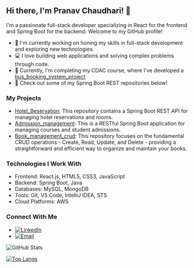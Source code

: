 ## Hi there, I'm Pranav Chaudhari! 👋

I'm a passionate full-stack developer specializing in React for the frontend and Spring Boot for the backend. Welcome to my GitHub profile!

- 🌱 I'm currently working on honing my skills in full-stack development and exploring new technologies.
- 💻 I love building web applications and solving complex problems through code.
- 🚀 Currently, I'm completing my CDAC course, where I've developed a [bus_booking_system_project](https://github.com/sahilbhirud3/Bus-Booking-System)
- 🔗 Check out some of my Spring Boot REST repositories below!

### My Projects

- [Hotel_Beservation](https://github.com/pranavchaudhari571/Hotel-Management-Using-Spring-boot-REST): This repository contains a Spring Boot REST API for managing hotel reservations and rooms.
- [Admission_management](https://github.com/pranavchaudhari571/Admission_Management_CRUD): This is a RESTful Spring Boot application for managing courses and student admissions.
- [Book_management_crud](https://github.com/pranavchaudhari571/Book_Management_Sys): This repository focuses on the fundamental CRUD operations - Create, Read, Update, and Delete - providing a straightforward and efficient way to organize and maintain your books.
### Technologies I Work With

- Frontend: React.js, HTML5, CSS3, JavaScript
- Backend: Spring Boot, Java
- Databases: MySQL, MongoDB
- Tools: Git, VS Code, IntelliJ IDEA, STS
- Cloud Platforms: AWS

### Connect With Me

- [![LinkedIn](https://img.shields.io/badge/LinkedIn-Connect-blue?style=for-the-badge&logo=linkedin)](https://www.linkedin.com/in/pranav-chaudhari-690ba2190/)
- [![Email](https://img.shields.io/badge/Email-Contact-red?style=for-the-badge&logo=gmail)](mailto:pranav.chaudhari571@gmail.com)

![GitHub Stats](https://github-readme-stats.vercel.app/api?username=pranavchaudhari571&show_icons=true)

[![Top Langs](https://github-readme-stats.vercel.app/api/top-langs/?username=pranavchaudhari571&layout=compact)](https://github.com/pranavchaudhari571)
